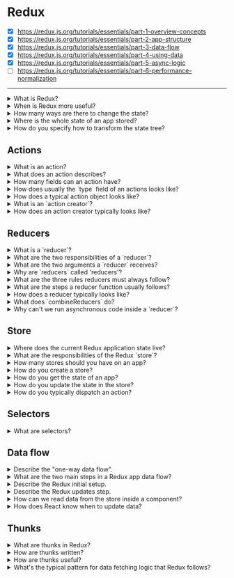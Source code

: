 # Redux

- [x] https://redux.js.org/tutorials/essentials/part-1-overview-concepts
- [x] https://redux.js.org/tutorials/essentials/part-2-app-structure
- [x] https://redux.js.org/tutorials/essentials/part-3-data-flow
- [x] https://redux.js.org/tutorials/essentials/part-4-using-data
- [x] https://redux.js.org/tutorials/essentials/part-5-async-logic
- [ ] https://redux.js.org/tutorials/essentials/part-6-performance-normalization

---

<details>
  <summary>What is Redux?</summary>
  <br/>

  A way to manage the 'global' state that is used across different parts of your application.
  It is a pattern and a library for managing and updating application state, using events called 'actions'.

</details>
<details>
  <summary>When is Redux more useful?</summary>
  <br/>

  - You have large amounts of application state that are needed in many places in the app.
  - The app state is updated frequently over time.
  - The logic to update the state may be complex.

</details>
<details>
  <summary>How many ways are there to change the state?</summary>
  <br/>

  Only one way, to emit an `action`.

</details>
<details>
  <summary>Where is the whole state of an app stored?</summary>
  <br/>

  It is stored in an object tree inside a single `store`.

</details>
<details>
  <summary>How do you specify how to transform the state tree?</summary>
  <br/>

  By writing pure reducers.

</details>

## Actions

<details>
  <summary>What is an action?</summary>
  <br/>

  An action is a JavaScript object that describes what changed.

</details>
<details>
  <summary>What does an action describes?</summary>
  <br/>

  It describes a change is the state of the app.

</details>
<details>
  <summary>How many fields can an action have?</summary>
  <br/>

  At least, it should have the `type` field. It can have other fields besides that, by convention, the `payload` field is used to store the changes that need to be applied to the state.

</details>
<details>
  <summary>How does usually the `type` field of an actions looks like?</summary>
  <br/>
  
  The `type` field should be a string that gives the _action_ a descriptive name, like "todos/todoAdded".

  We usually write the `type` string like "domain/eventName", where the first part is the feature or category that this actions belongs to, and the second part is the specific thing that happened.

</details>
<details>
  <summary>How does a typical action object looks like?</summary>
  <br/>
  
  ```js
  {
    type: 'todos/todoAdded',
    payload: 'Buy milk',
  }  
  ```

</details>
<details>
  <summary>What is an `action creator`?</summary>
  <br/>

  It is a JavaScript function that creates and returns an action object.

</details>
<details>
  <summary>How does an action creator typically looks like?</summary>
  <br/>

  ```js
  function addTodo(newTodo) {
    return {
      type: 'todos/todoAdded',
      payload: newTodo,
    }
  }
  ```

</details>

## Reducers

<details>
  <summary>What is a `reducer`?</summary>
  <br/>

  It is a pure JavaScript function.

</details>
<details>
  <summary>What are the two responsibilities of a `reducer`?</summary>
  <br/>

  1. Decide how to update the state if necessary.
  2. Return the new state.

</details>

<details>
  <summary>What are the two arguments a `reducer` receives?</summary>
  <br/>

  1. The current state.
  2. An `action` object.

</details>
<details>
  <summary>Why are `reducers` called 'reducers'?</summary>
  <br/>

  Because they look like the callback passed to the `array.reduce()` method:

  ```js
  (state, action) => newState
  ```

</details>
<details>
  <summary>What are the three rules reducers must always follow?</summary>
  <br/>

  1. They should only calculate the new state value based on the `state` and `action` arguments.
  2. They are not allowed to modify existing state. Instead, they must make _immutable updates_ by copying the existing state and making changes to the copied values.
  2. They must not do any asynchronous logic, calculate random values, or cause side effects.

</details>
<details>
  <summary>What are the steps a reducer function usually follows?</summary>
  <br/>

  1. Check to see if the reducer cares about this actions.
  
  If the reducer cares about this action:
  
  2. Make a copy of the state.
  3. Update the copy with new values.
  4. Return the new state.

  Otherwise:

  2. Return the existing state unchanged.
  
</details>
<details>
  <summary>How does a reducer typically looks like?</summary>
  <br/>

  ```javascript
  const initialState = {
    value: 0,
  }

  function addNote(state = initialState, action) {
    // check to see if the reducer cares about this action
    switch (action.type) {
      case 'counter/increment':
        // make a copy of the action
        return {
          ...state,
          // update the copy with the new value
          value: state.value + action.payload
        }
      default:
        // otherwise return the existing state unchanged
        return state;
    }
  }
  ```

</details>
<details>
  <summary>What does `combineReducers` do?</summary>
  <br/>

  It generates a function that calls the reducers with the slices of state selected according to their keys, and combines their results into a single object again.

  ```js
  import { combineReducers } from 'redux'
  import todos from './todos'
  import visibilityFilter from './visibilityFilter'

  export default combineReducers({
    todos,
    visibilityFilter
  })
  ```

  It is basically a shortcut for something like this:

  ```js
  import todos from './todos'
  import visibilityFilter from './visibilityFilter'

  function todoApp(state = {}, action) {
    return {
      visibilityFilter: visibilityFilter(state.visibilityFilter, action),
      todos: todos(state.todos, action)
    }
  }
  ```

</details>
<details>
  <summary>Why can't we run asynchronous code inside a `reducer`?</summary>
  <br/>

  The Redux core (ie, `createStore`) is completely synchronous. When you call `store.dispatch()`, the store runs the root reducer, saves the return value, runs the subscriber callbacks, and returns, with no pause. By default, any asynchronicity has to happen outside of the store. 

</details>

## Store

<details>
  <summary>Where does the current Redux application state live?</summary>
  <br/>

  In an object called `store`.

</details>
<details>
  <summary>What are the responsibilities of the Redux `store`?</summary>
  <br/>

  1. Hold application logic.
  2. Allow access to state via `getState()`.
  3. Allow state to be updated via `dispatch(action)`.
  4. Register listeners via `subscribe(listener)`.
  5. Handle unregistering of listeners via the function returned by `subscribe(listener)`.

</details>
<details>
  <summary>How many stores should you have on an app?</summary>
  <br/>

  You'll only have a single store in a Redux application. When you want to split your date handling logic, you'll use [reducer composition](https://redux.js.org/basics/reducers#splitting-reducers).

</details>
<details>
  <summary>How do you create a store?</summary>
  <br/>

  - With plain Redux by using the `createStore` method.
  - With Redux-Toolkit by using the `configureStore` method.

</details>
<details>
  <summary>How do you get the state of an app?</summary>
  <br/>

  By calling the `getState` method which returns the current state.

</details>
<details>
  <summary>How do you update the state in the store?</summary>
  <br/>

  By calling the store `dispatch` method and passing it an action.

</details>
<details>
  <summary>How do you typically dispatch an action?</summary>
  <br/>

  By calling action creators to dispatch the right action.
  ```js
  console.log(store.getState())
  // { value: 1 }

  // action creator
  function increment(value) {
    return {
      type: 'counter/increment',
      payload: value,
    }
  }

  store.dispatch(increment(5))

  console.log(store.getState())
  // { value: 6 }
  ```

</details>

## Selectors

<details>
  <summary>What are selectors?</summary>
  <br/>

  Functions that know which part of the state to extract from the store state.
  
  ```js
  // selector
  const selectCounterValues = (state) => state.value

  // use the selector to get the value from the store state
  const currentValue = selectCounterValue(store.getState())

  console.log(currentValue)
  // { value: 2 }
  ```

</details>

## Data flow

<details>
  <summary>Describe the "one-way data flow".</summary>
  <br/>

  1. State describes the condition fo the app at a point in time, and UI renders based on that state.
  2. When something happens in the app, the state is updated based on what occurred:
      1. The UI dispatches an action.
      2. The store runs the reducers, and the state is updated based on what occurred.
      3. The store notifies the UI that the state has changed.
  3. The UI re-renders based on the new state.

  ![Redux one-way data flow](https://redux.js.org/img/tutorials/essentials/one-way-data-flow.png)

</details>
<details>
  <summary>What are the two main steps in a Redux app data flow?</summary>
  <br/>

  1. Initial setup.
  2. Updates.

</details>
<details>
  <summary>Describe the Redux initial setup.</summary>
  <br/>

  1. A Redux store is created using a root reducer function.
  2. The store call the root reducer once, and saves the return value as its initial `state`.
  3. When the UI is first rendered, UI components access the current state of the Redux store, and use that data to decide what to render. They also subscribe to any future store updates so they can know if the state has changed.

</details>
<details>
  <summary>Describe the Redux updates step.</summary>
  <br/>

  1. Something happens in the app, such as a user clicking a button.
  2. The app code dispatches an action to the Redux store, like `dispatch({type: 'counter/increment'})`.
  3. The store runs the reducer function again with the previous `state` and the current `action`, and saves the returned value as the new `state`.
  4. The store notifies all parts of the UI that are subscribed that the store has been updated.
  5. Each UI component that needs data from the store checks to see if the parts of the state they need have changed.
  6. Each component that sees its data has changed forces a re-render with the new data, so it can update what's shown on the screen.
  
  ![Redux updates](https://redux.js.org/img/tutorials/essentials/ReduxDataFlowDiagram.gif)

</details>
<details>
  <summary>How can we read data from the store inside a component?</summary>
  <br/>

  With the `useSelector` hook from the React-Redux library.
  The 'selector functions' that you write will be called with the entire Redux `state` object as a parameter, and should return the specific data that this component needs from the store.

</details>
<details>
  <summary>How does React know when to update data?</summary>
  <br/>

  Selectors will re-run whenever the Redux store is updated, and if the data they return has changed, the component will re-render.

</details>

## Thunks

<details>
  <summary>What are thunks in Redux?</summary>
  <br/>

  They are an specific kind of Redux function that can contain asynchronous logic.

</details>
<details>
  <summary>How are thunks written?</summary>
  <br/>

  1. An inside thunk function, which gets `dispatch` and `getState` as arguments.
  2. The outside creator function, which creates and returns the thunk function.

</details>
<details>
  <summary>How are thunks useful?</summary>
  <br/>

  A component should not care whether we are dispatching a normal action or starting some async logic.

</details>
<details>
  <summary>What's the typical pattern for data fetching logic that Redux follows?</summary>
  <br/>

  1. A "start" action is dispatch before the request, to indicate that the request is in progress. This may be used to track loading state to allow skipping duplicate requests or show loading indicators in the UI.
  2. The async request is made.
  3. Depending on the request result, the async logic dispatches either a "success" action containing the result data, or a "failure" action containing error details. The reducer logic clears the loading state in both cases, and either processes the result data from the success case, or stores the error value for potential display.
  
  These steps are not _required_, but are commonly used. If all you care about is a successful result, you can just dispatch a single "success" action when the request finishes, and skip "start" and "failure" actions.

</details>

